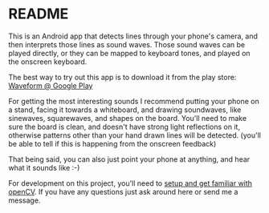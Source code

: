# README #

This is an Android app that detects lines through your phone's camera, and then interprets those lines as sound waves. Those sound waves can be played directly, or they can be mapped to keyboard tones, and played on the onscreen keyboard.

The best way to try out this app is to download it from the play store: [Waveform @ Google Play](https://play.google.com/store/apps/details?id=com.louislepper.waveform&hl=en)

For getting the most interesting sounds I recommend putting your phone on a stand, facing it towards a whiteboard, and drawing soundwaves, like sinewaves, squarewaves, and shapes on the board. You'll need to make sure the board is clean, and doesn't have strong light reflections on it, otherwise patterns other than your hand drawn lines will be detected. (you'll be able to tell if this is happening from the onscreen feedback)

That being said, you can also just point your phone at anything, and hear what it sounds like :-)


For development on this project, you'll need to [setup and get familiar with openCV](http://opencv.org/platforms/android.html). If you have any questions just ask around here or send me a message.
